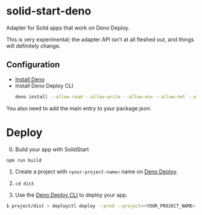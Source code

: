 # solid-start-deno

Adapter for Solid apps that work on Deno Deploy.

This is very experimental; the adapter API isn't at all fleshed out, and things will definitely change.

## Configuration

- [Install Deno](https://deno.land/manual/getting_started/installation)
- Install Deno Deploy CLI
  ```bash
  deno install --allow-read --allow-write --allow-env --allow-net --allow-run --no-check -r -f https://deno.land/x/deploy/deployctl.ts
  ```

You also need to add the main entry to your package.json:

# Deploy

0. Build your app with SolidStart

```bash
npm run build
```

1. Create a project with `<your-project-name>` name on [Deno Deploy](https://deno.land/deploy/).

2. `cd dist`

3. Use the [Deno Deploy CLI](https://github.com/denoland/deployctl) to deploy your app.

```bash
$ project/dist > deployctl deploy --prod --project=<YOUR_PROJECT_NAME> --token <YOUR_DENO_DEPLOY_TOKEN> ./index.js
```
